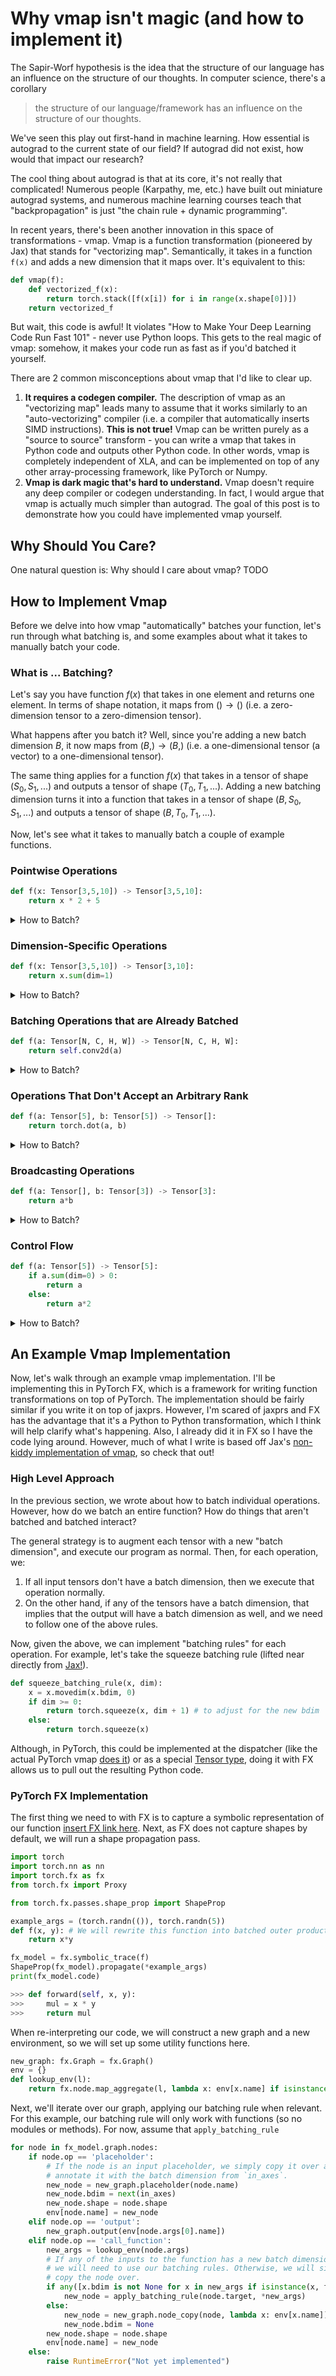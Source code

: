 # Why vmap isn't magic (and how to implement it)
The Sapir-Worf hypothesis is the idea that the structure of our language has an influence on the structure of our thoughts. In computer science, there's a corollary

> the structure of our language/framework has an influence on the structure of our thoughts.

We've seen this play out first-hand in machine learning. How essential is autograd to the current state of our field? If autograd did not exist, how would that impact our research?

The cool thing about autograd is that at its core, it's not really that complicated! Numerous people (Karpathy, me, etc.) have built out miniature autograd systems, and numerous machine learning courses teach that "backpropagation" is just "the chain rule + dynamic programming".

In recent years, there's been another innovation in this space of transformations - vmap. Vmap is a function transformation (pioneered by Jax) that stands for "vectorizing map". Semantically, it takes in a function `f(x)` and adds a new dimension that it maps over. It's equivalent to this:

```python
def vmap(f):
    def vectorized_f(x):
        return torch.stack([f(x[i]) for i in range(x.shape[0])])
    return vectorized_f
```

But wait, this code is awful! It violates "How to Make Your Deep Learning Code Run Fast 101" - never use Python loops. This gets to the real magic of vmap: somehow, it makes your code run as fast as if you'd batched it yourself.

There are 2 common misconceptions about vmap that I'd like to clear up.

1. **It requires a codegen compiler.** The description of vmap as an "vectorizing map" leads many to assume that it works similarly to an "auto-vectorizing" compiler (i.e. a compiler that automatically inserts SIMD instructions). **This is not true!** Vmap can be written purely as a "source to source" transform - you can write a vmap that takes in Python code and outputs other Python code. In other words, vmap is completely independent of XLA, and can be implemented on top of any other array-processing framework, like PyTorch or Numpy.
2. **Vmap is dark magic that's hard to understand.** Vmap doesn't require any deep compiler or codegen understanding. In fact, I would argue that vmap is actually much simpler than autograd. The goal of this post is to demonstrate how you could have implemented vmap yourself.

## Why Should You Care?
One natural question is: Why should I care about vmap? TODO

## How to Implement Vmap
Before we delve into how vmap "automatically" batches your function, let's run through what batching is, and some examples about what it takes to manually batch your code.


### What is ... Batching?
Let's say you have function $f(x)$ that takes in one element and returns one element. In terms of shape notation, it maps from $() \to ()$ (i.e. a zero-dimension tensor to a zero-dimension tensor).

What happens after you batch it? Well, since you're adding a new batch dimension $B$, it now maps from $(B,) \to (B,)$ (i.e. a one-dimensional tensor (a vector) to a one-dimensional tensor).

The same thing applies for a function $f(x)$ that takes in a tensor of shape $(S_0, S_1, ...)$ and outputs a tensor of shape $(T_0, T_1, ...)$. Adding a new batching dimension turns it into a function that takes in a tensor of shape $(B, S_0, S_1, ...)$ and outputs a tensor of shape $(B, T_0, T_1, ...)$.

Now, let's see what it takes to manually batch a couple of example functions.

### Pointwise Operations
```python
def f(x: Tensor[3,5,10]) -> Tensor[3,5,10]:
    return x * 2 + 5
```
<details>
<summary>How to Batch?</summary>

Let's say that the original shape of the input tensor was $(3,5,10)$, applies some point-wise operations, and returns a tensor of shape $(3,5,10)$. What do we need to do in order to get the function to work on a shape of $(B, 3, 5, 10)$?

Well, trick question - this function already works on arbitrary input shapes! So we don't actually need to do anything when it's a simple pointwise operation.
</details>


### Dimension-Specific Operations
```python
def f(x: Tensor[3,5,10]) -> Tensor[3,10]:
    return x.sum(dim=1)
```
<details>
<summary>How to Batch?</summary>

Let's say that this takes in a tensor with shape $(3,5,10)$, sums the first dimension, and returns a tensor of shape $(3,10)$. The primary complication now is that we're summing over the first dimension, so our previous batching strategy of "do nothing" isn't going to work.

First of all, what should the intended output shape be? It's quite simple - we just add a $B$ to the output shape, to get $(B,3,10)$.

On the other hand, the code requires a little more work to translate. Since we're adding a new batch dimension in front, the dimension we previously pointed at is now the second dimension. Note that if we were using named axes, this wouldn't be a problem at all.

```python
def f(x: Tensor[B,3,5,10]) -> Tensor[B,3,10]:
    return x.sum(dim=2)
```
</details>

### Batching Operations that are Already Batched
```python
def f(a: Tensor[N, C, H, W]) -> Tensor[N, C, H, W]:
    return self.conv2d(a)
```
<details>
<summary>How to Batch?</summary>

If our operation already supports batches, what should we do? This is one of the easiest cases - we can simply squeeze our batch dimensions together and then unsqueeze them afterwards.

```python
def f(a: Tensor[B, N, C, H, W]) -> Tensor[B, N, C1, H1, W1]:
    squeezed_a: Tensor[B*N, C, H, W] = a.reshape(B*N, -1)
    out: Tensor[B*N, C1, H1, W1] = self.conv2d(squeezed_a)
    return out.reshape(B, N, -1)
```
</details>

### Operations That Don't Accept an Arbitrary Rank
```python
def f(a: Tensor[5], b: Tensor[5]) -> Tensor[]:
    return torch.dot(a, b)
```
<details>
<summary>How to Batch?</summary>

Now, our function takes in two vectors with shape $(5)$ and outputs a 0-dim tensor. The primary complication is that `torch.dot` explicitly only takes tensors with 1 dimension. So, if `a` or `b` get a new batch dimension, no amount of massaging the arguments is going to allow `torch.dot` to accept the new shape.

In order to get this to work, we're going to need to do some thinking. Let's assume that we only want to batch `a` - that is, the signature of `f` is now `f(Tensor[B, 5], Tensor[5]) -> Tensor[B]`.

If we think about it a little, we can see that this is identical to matrix-vector multiplication (at least, the shapes match up). So, we can simply substitute our `torch.dot` with a `torch.mv`!

```python
def f(a: Tensor[B, 5], b: Tensor[5]) -> Tensor[B]:
    return torch.mv(a, b)
```
</details>


### Broadcasting Operations
```python
def f(a: Tensor[], b: Tensor[3]) -> Tensor[3]:
    return a*b
```
<details>
<summary>How to Batch?</summary>

Now, let's say that you're multiplying a scalar by a vector with shape $(3)$, resulting in a vector with shape $(3)$. Now, we'd like to batch $a$. That is, we'd like to multiply a vector with shape $(B)$ by a vector with shape $(3)$ to get a matrix with shape $(B, 3)$. In other words, an outer product.

Unlike the previous point-wise operations, there's another wrinkle here: broadcasting. The multiplication that's currently going on is between tensors of shape $()$ and $(3)$, but the broadcasting logic implicitly converts it to a multiplication between tensors of shape $(1)$ and $(3)$.

Now, we can see that the actual shapes of our batched inputs are $(B,1)$ and $(3)$. Thus, we simply need to reshape our inputs to enable the desired broadcasting.

```python
def f(a: Tensor[B], b: Tensor[3]) -> Tensor[B, 3]:
    a = a.reshape(B, 1)
    b = b.reshape(1, 3)
    return a*b
```
</details>

### Control Flow
```python
def f(a: Tensor[5]) -> Tensor[5]:
    if a.sum(dim=0) > 0:
        return a
    else:
        return a*2
```
<details>
<summary>How to Batch?</summary>

Finally, how do we batch over (limited) conditionals? There are a couple different ways to do so, but one way is to simply execute both sides of the conditional for each element of your batch, and then select from the results. For example, we could translate the above control flow into
```python
def f(a: Tensor[B, 5]) -> Tensor[B, 5]:
    cond: Tensor[B] = (a.sum(dim=1) > 0).unsqueeze(1)
    true_result: Tensor[B, 5] = a
    false_result: Tensor[B, 5] = a*2
    return torch.where(cond, true_result, false_result)
```
Unfortunately, this does redundant computation. Another way this could be implemented is by separating out the "true" part of the batch from the "false" part, executing them separately, and then stitching them back together.
```python
def f(a: Tensor[B, 5]) -> Tensor[B, 5]:
    cond: Tensor[B] = (a.sum(dim=1) > 0)
    true_idxs = cond.nonzero().squeeze(1)
    false_idxs = (cond != 0).nonzero().squeeze(1)
    true_batch = a[true_idxs]
    false_batch = a[false_idxs]
    true_result = true_batch
    false_result = false_batch*2
    result = torch.zeros(a.shape)
    result[true_idxs] = true_batch
    result[false_idxs] = false_batch
    return result
```
Although this has the advantage of not performing redundant computation, it comes at the cost of being far more dynamic. Whether this is faster or not probably depends on what you're computing.
</details>

## An Example Vmap Implementation
Now, let's walk through an example vmap implementation. I'll be implementing this in PyTorch FX, which is a framework for writing function transformations on top of PyTorch. The implementation should be fairly similar if you write it on top of jaxprs. However, I'm scared of jaxprs and FX has the advantage that it's a Python to Python transformation, which I think will help clarify what's happening. Also, I already did it in FX so I have the code lying around. However, much of what I write is based off Jax's [non-kiddy implementation of vmap](https://github.com/google/jax/blob/master/jax/interpreters/batching.py), so check that out!

### High Level Approach
In the previous section, we wrote about how to batch individual operations. However, how do we batch an entire function? How do things that aren't batched and batched interact?

The general strategy is to augment each tensor with a new "batch dimension", and execute our program as normal. Then, for each operation, we:

1. If all input tensors don't have a batch dimension, then we execute that operation normally.
2. On the other hand, if any of the tensors have a batch dimension, that implies that the output will have a batch dimension as well, and we need to follow one of the above rules.

Now, given the above, we can implement "batching rules" for each operation. For example, let's take the squeeze batching rule (lifted near directly from [Jax!](https://github.com/google/jax/blob/555aba891d8c1cf8db095e9b85b9d5f50597f840/jax/_src/lax/lax.py#L3609)).

```python
def squeeze_batching_rule(x, dim):
    x = x.movedim(x.bdim, 0)
    if dim >= 0:
        return torch.squeeze(x, dim + 1) # to adjust for the new bdim
    else:
        return torch.squeeze(x)
```
Although, in PyTorch, this could be implemented at the dispatcher (like the actual PyTorch vmap [does it](https://pytorch.org/docs/master/generated/torch.vmap.html)) or as a special [Tensor type](https://github.com/pytorch/pytorch/pull/32836), doing it with FX allows us to pull out the resulting Python code.

### PyTorch FX Implementation
The first thing we need to with FX is to capture a symbolic representation of our function [insert FX link here](). Next, as FX does not capture shapes by default, we will run a shape propagation pass.

```python
import torch
import torch.nn as nn
import torch.fx as fx
from torch.fx import Proxy

from torch.fx.passes.shape_prop import ShapeProp

example_args = (torch.randn(()), torch.randn(5))
def f(x, y): # We will rewrite this function into batched outer product.
    return x*y

fx_model = fx.symbolic_trace(f)
ShapeProp(fx_model).propagate(*example_args)
print(fx_model.code)

>>> def forward(self, x, y):
>>>     mul = x * y
>>>     return mul
```

When re-interpreting our code, we will construct a new graph and a new environment, so we will set up some utility functions here.
```python
new_graph: fx.Graph = fx.Graph()
env = {}
def lookup_env(l):
    return fx.node.map_aggregate(l, lambda x: env[x.name] if isinstance(x, fx.Node) else x)
```

Next, we'll iterate over our graph, applying our batching rule when relevant. For this example, our batching rule will only work with functions (so no modules or methods). For now, assume that `apply_batching_rule`
```python
for node in fx_model.graph.nodes:
    if node.op == 'placeholder':
        # If the node is an input placeholder, we simply copy it over and
        # annotate it with the batch dimension from `in_axes`.
        new_node = new_graph.placeholder(node.name)
        new_node.bdim = next(in_axes)
        new_node.shape = node.shape
        env[node.name] = new_node
    elif node.op == 'output':
        new_graph.output(env[node.args[0].name])
    elif node.op == 'call_function':
        new_args = lookup_env(node.args)
        # If any of the inputs to the function has a new batch dimension,
        # we will need to use our batching rules. Otherwise, we will simply
        # copy the node over.
        if any([x.bdim is not None for x in new_args if isinstance(x, fx.Node)]):
            new_node = apply_batching_rule(node.target, *new_args)
        else:
            new_node = new_graph.node_copy(node, lambda x: env[x.name])
            new_node.bdim = None
        new_node.shape = node.shape
        env[node.name] = new_node
    else:
        raise RuntimeError("Not yet implemented")
```


